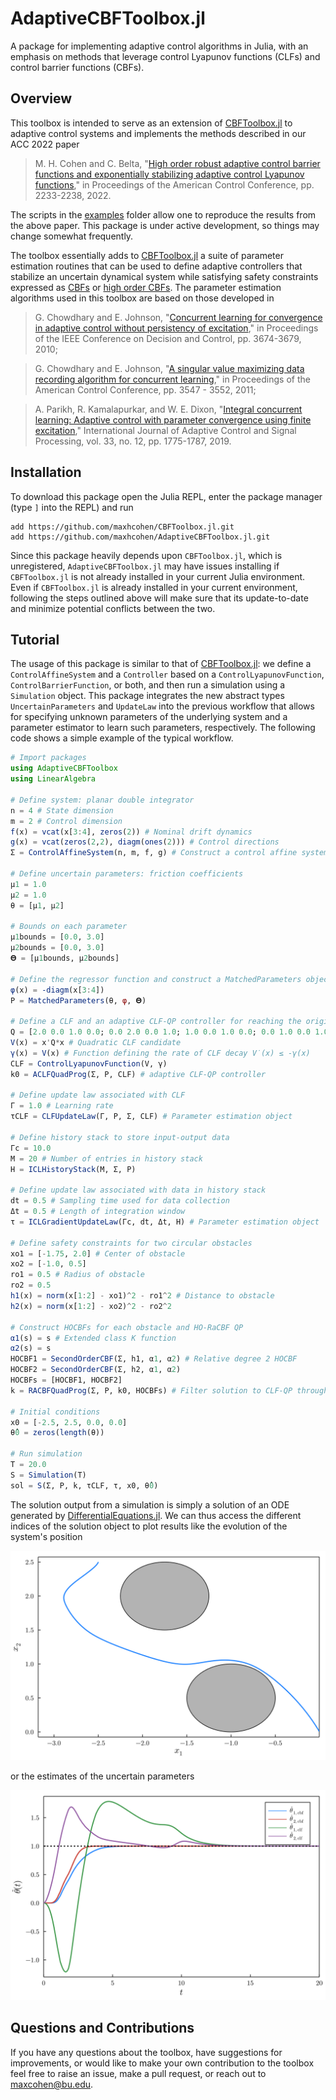 # AdaptiveCBFToolbox.jl
A package for implementing adaptive control algorithms in Julia, with an emphasis on methods that leverage control Lyapunov functions (CLFs) and control barrier functions (CBFs).

## Overview
This toolbox is intended to serve as an extension of [CBFToolbox.jl](https://github.com/maxhcohen/CBFToolbox.jl) to adaptive control systems and implements the methods described in our ACC 2022 paper

>M. H. Cohen and C. Belta, "[High order robust adaptive control barrier functions and exponentially stabilizing adaptive control Lyapunov functions](https://arxiv.org/abs/2203.01999)," in Proceedings of the American Control Conference, pp. 2233-2238, 2022.

The scripts in the [examples](https://github.com/maxhcohen/AdaptiveCBFToolbox.jl/tree/main/examples) folder allow one to reproduce the results from the above paper. This package is under active development, so things may change somewhat frequently.


The toolbox essentially adds to [CBFToolbox.jl](https://github.com/maxhcohen/CBFToolbox.jl) a suite of parameter estimation routines that can be used to define adaptive controllers that stabilize an uncertain dynamical system while satisfying safety constraints expressed as [CBFs](https://arxiv.org/abs/1903.11199) or [high order CBFs](https://ieeexplore.ieee.org/abstract/document/9516971). The parameter estimation algorithms used in this toolbox are based on those developed in

>G. Chowdhary and E. Johnson, "[Concurrent learning for convergence in adaptive control without persistency of excitation](https://ieeexplore.ieee.org/abstract/document/5717148)," in Proceedings of the IEEE Conference on Decision and Control, pp. 3674-3679, 2010;

>G. Chowdhary and E. Johnson, "[A singular value maximizing data recording algorithm for concurrent learning](https://ieeexplore.ieee.org/abstract/document/5991481)," in Proceedings of the American Control Conference, pp. 3547 - 3552, 2011;

>A. Parikh, R. Kamalapurkar, and W. E. Dixon, "[Integral concurrent learning: Adaptive control with parameter convergence using finite excitation](https://onlinelibrary.wiley.com/doi/full/10.1002/acs.2945)," International Journal of Adaptive Control and Signal Processing, vol. 33, no. 12, pp. 1775-1787, 2019.

## Installation
To download this package open the Julia REPL, enter the package manager (type `]` into the REPL) and run
```
add https://github.com/maxhcohen/CBFToolbox.jl.git
add https://github.com/maxhcohen/AdaptiveCBFToolbox.jl.git
```
Since this package heavily depends upon `CBFToolbox.jl`, which is unregistered, `AdaptiveCBFToolbox.jl` may have issues installing if `CBFToolbox.jl` is not already installed in your current Julia environment. Even if `CBFToolbox.jl` is already installed in your current environment, following the steps outlined above will make sure that its update-to-date and minimize potential conflicts between the two.

## Tutorial
The usage of this package is similar to that of [CBFToolbox.jl](https://github.com/maxhcohen/CBFToolbox.jl): we define a `ControlAffineSystem` and a `Controller` based on a `ControlLyapunovFunction`, `ControlBarrierFunction`, or both, and then run a simulation using a `Simulation` object. This package integrates the new abstract types `UncertainParameters` and `UpdateLaw` into the previous workflow that allows for specifying unknown parameters of the underlying system and a parameter estimator to learn such parameters, respectively. The following code shows a simple example of the typical workflow.
```julia
# Import packages
using AdaptiveCBFToolbox
using LinearAlgebra

# Define system: planar double integrator
n = 4 # State dimension
m = 2 # Control dimension
f(x) = vcat(x[3:4], zeros(2)) # Nominal drift dynamics
g(x) = vcat(zeros(2,2), diagm(ones(2))) # Control directions
Σ = ControlAffineSystem(n, m, f, g) # Construct a control affine system 

# Define uncertain parameters: friction coefficients
μ1 = 1.0
μ2 = 1.0
θ = [μ1, μ2]

# Bounds on each parameter
μ1bounds = [0.0, 3.0]
μ2bounds = [0.0, 3.0]
𝚯 = [μ1bounds, μ2bounds]

# Define the regressor function and construct a MatchedParameters object
φ(x) = -diagm(x[3:4])
P = MatchedParameters(θ, φ, 𝚯)

# Define a CLF and an adaptive CLF-QP controller for reaching the origin
Q = [2.0 0.0 1.0 0.0; 0.0 2.0 0.0 1.0; 1.0 0.0 1.0 0.0; 0.0 1.0 0.0 1.0]
V(x) = x'Q*x # Quadratic CLF candidate
γ(x) = V(x) # Function defining the rate of CLF decay V̇(x) ≤ -γ(x)
CLF = ControlLyapunovFunction(V, γ)
k0 = ACLFQuadProg(Σ, P, CLF) # adaptive CLF-QP controller

# Define update law associated with CLF
Γ = 1.0 # Learning rate
τCLF = CLFUpdateLaw(Γ, P, Σ, CLF) # Parameter estimation object

# Define history stack to store input-output data
Γc = 10.0
M = 20 # Number of entries in history stack
H = ICLHistoryStack(M, Σ, P)

# Define update law associated with data in history stack
dt = 0.5 # Sampling time used for data collection
Δt = 0.5 # Length of integration window
τ = ICLGradientUpdateLaw(Γc, dt, Δt, H) # Parameter estimation object

# Define safety constraints for two circular obstacles
xo1 = [-1.75, 2.0] # Center of obstacle
xo2 = [-1.0, 0.5]
ro1 = 0.5 # Radius of obstacle
ro2 = 0.5
h1(x) = norm(x[1:2] - xo1)^2 - ro1^2 # Distance to obstacle
h2(x) = norm(x[1:2] - xo2)^2 - ro2^2

# Construct HOCBFs for each obstacle and HO-RaCBF QP
α1(s) = s # Extended class K function
α2(s) = s
HOCBF1 = SecondOrderCBF(Σ, h1, α1, α2) # Relative degree 2 HOCBF
HOCBF2 = SecondOrderCBF(Σ, h2, α1, α2)
HOCBFs = [HOCBF1, HOCBF2]
k = RACBFQuadProg(Σ, P, k0, HOCBFs) # Filter solution to CLF-QP through CBF-QP

# Initial conditions
x0 = [-2.5, 2.5, 0.0, 0.0]
θ̂0 = zeros(length(θ))

# Run simulation
T = 20.0
S = Simulation(T)
sol = S(Σ, P, k, τCLF, τ, x0, θ̂0)
```
The solution output from a simulation is simply a solution of an ODE generated by [DifferentialEquations.jl](https://github.com/SciML/DifferentialEquations.jl). We can thus access the different indices of the solution object to plot results like the evolution of the system's position

![](https://github.com/maxhcohen/AdaptiveCBFToolbox.jl/blob/main/figures/dbl_int_traj.png)

or the estimates of the uncertain parameters

![](https://github.com/maxhcohen/AdaptiveCBFToolbox.jl/blob/main/figures/dbl_int_params.png)

## Questions and Contributions
If you have any questions about the toolbox, have suggestions for improvements, or would like to make your own contribution to the toolbox feel free to raise an issue, make a pull request, or reach out to maxcohen@bu.edu.
